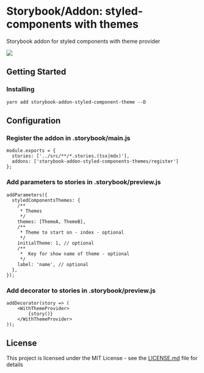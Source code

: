 # Storybook/Addon: styled-components with themes

Storybook addon for styled components with theme provider

![](https://media.giphy.com/media/hT0xI1YDfzQrvyttsD/giphy.gif)


## Getting Started

### Installing

```
yarn add storybook-addon-styled-component-theme --D
```

## Configuration

### Register the addon in .storybook/main.js

```
module.exports = {
  stories: ['../src/**/*.stories.(tsx|mdx)'],
  addons: ['storybook-addon-styled-components-themes/register']
};

```

### Add parameters to stories in .storybook/preview.js

```
addParameters({
  styledComponentsThemes: {
    /**
     * Themes
     */
    themes: [ThemeA, ThemeB],
    /**
     * Theme to start on - index - optional
     */
    initialTheme: 1, // optional
    /**
     *  Key for show name of theme - optional
     */
    label: 'name', // optional
  },
});
```

### Add decorator to stories in .storybook/preview.js

```
addDecorator(story => (
    <WithThemeProvider>
        {story()}
    </WithThemeProvider>
));
```

## License

This project is licensed under the MIT License - see the [LICENSE.md](https://github.com/elsa-santos/storybook-addon-styled-components-themes/blob/master/LICENSE) file for details
